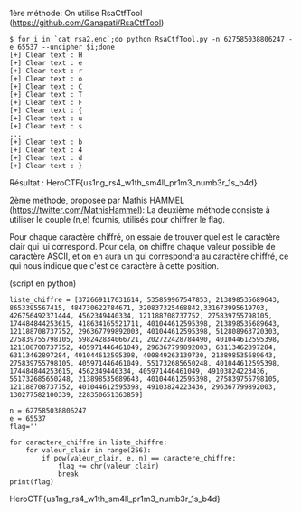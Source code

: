 1ère méthode:
On utilise RsaCtfTool (https://github.com/Ganapati/RsaCtfTool)

```
$ for i in `cat rsa2.enc`;do python RsaCtfTool.py -n 627585038806247 -e 65537 --uncipher $i;done
[+] Clear text : H
[+] Clear text : e
[+] Clear text : r
[+] Clear text : o
[+] Clear text : C
[+] Clear text : T
[+] Clear text : F
[+] Clear text : {
[+] Clear text : u
[+] Clear text : s
...
[+] Clear text : b
[+] Clear text : 4
[+] Clear text : d
[+] Clear text : }
```
Résultat : HeroCTF{us1ng_rs4_w1th_sm4ll_pr1m3_numb3r_1s_b4d}


2ème méthode, proposée par Mathis HAMMEL (https://twitter.com/MathisHammel):
La deuxième méthode consiste à utiliser le couple (n,e) fournis, utilisés pour chiffrer le flag.

Pour chaque caractère chiffré, on essaie de trouver quel est le caractère clair qui lui correspond.
Pour cela, on chiffre chaque valeur possible de caractère ASCII, et on en aura un qui correspondra au caractère chiffré,
ce qui nous indique que c'est ce caractère à cette position.

(script en python)
```
liste_chiffre = [372669117631614, 535859967547853, 213898535689643, 8653395567415, 484730622784671, 320837325468842,331673995619703, 426756492371444, 4562349440334, 121188708737752, 275839755798105, 174484844253615, 418634165521711, 401044612595398, 213898535689643, 121188708737752, 296367799892003, 401044612595398, 512808963720303, 275839755798105, 598242834066721, 202722428784490, 401044612595398, 121188708737752, 405971446461049, 296367799892003, 63113462897284, 63113462897284, 401044612595398, 400849263139730, 213898535689643, 275839755798105, 405971446461049, 551732685650248, 401044612595398, 174484844253615, 4562349440334, 405971446461049, 49103824223436, 551732685650248, 213898535689643, 401044612595398, 275839755798105, 121188708737752, 401044612595398, 49103824223436, 296367799892003, 130277582100339, 228350651363859]

n = 627585038806247
e = 65537
flag=''

for caractere_chiffre in liste_chiffre:
    for valeur_clair in range(256):
        if pow(valeur_clair, e, n) == caractere_chiffre:
            flag += chr(valeur_clair)
            break
print(flag)
```
HeroCTF{us1ng_rs4_w1th_sm4ll_pr1m3_numb3r_1s_b4d}
